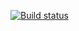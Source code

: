 [![Build status](https://ci.appveyor.com/api/projects/status/b505rrpraid4ywoe?svg=true)](https://ci.appveyor.com/project/Feruno/java2-4-bddcucumber)